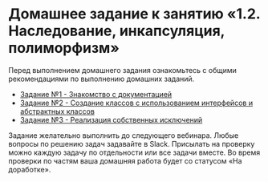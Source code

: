 # Домашнее задание к занятию «1.2. Наследование, инкапсуляция, полиморфизм»

Перед выполнением домашнего задания ознакомьтесь с общими рекомендациями по выполнению домашних заданий.

* [Задание №1 - Знакомство с документацией](exercise-01.md)
* [Задание №2 - Создание классов с использованием интерфейсов и абстрактных классов](exercise-02.md)
* [Задание №3 - Реализация собственных исключений](exercise-03.md)

Задание желательно выполнить до следующего вебинара. Любые вопросы по решению задач задавайте в Slack.
Присылать на проверку можно каждую задачу по отдельности или все задачи вместе. Во время проверки по частям ваша домашняя работа будет со статусом «На доработке».
